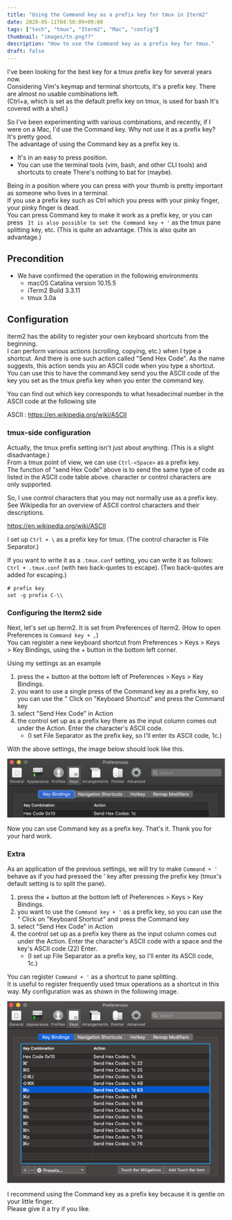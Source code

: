 ```yaml
---
title: "Using the Command key as a prefix key for tmux in Iterm2"
date: 2020-05-11T04:50:09+09:00
tags: ["tech", "tmux", "Iterm2", "Mac", "config"]
thumbnail: "images/tn.png??"
description: "How to use the Command key as a prefix key for tmux."
draft: false
---
```


I've been looking for the best key for a tmux prefix key for several years now.  
Considering Vim's keymap and terminal shortcuts, it's a prefix key. There are almost no usable combinations left.  
(Ctrl+a, which is set as the default prefix key on tmux, is used for bash It's covered with a shell.)  

So I've been experimenting with various combinations, and recently, if I were on a Mac, I'd use the Command key. Why not use it as a prefix key?  
It's pretty good.  
The advantage of using the Command key as a prefix key is.

- It's in an easy to press position.
- You can use the terminal tools (vim, bash, and other CLI tools) and shortcuts to create There's nothing to bat for (maybe).

Being in a position where you can press with your thumb is pretty important as someone who lives in a terminal.  
If you use a prefix key such as Ctrl which you press with your pinky finger, your pinky finger is dead.  
You can press Command key to make it work as a prefix key, or you can press ` It is also possible to set the Command key + '` as the tmux pane splitting key, etc. (This is quite an advantage.
(This is also quite an advantage.)

## Precondition

- We have confirmed the operation in the following environments
    - macOS Catalina version 10.15.5
    - iTerm2 Build 3.3.11
    - tmux 3.0a

## Configuration

Iterm2 has the ability to register your own keyboard shortcuts from the beginning.  
I can perform various actions (scrolling, copying, etc.) when I type a shortcut. And there is one such action called "Send Hex Code". As the name suggests, this action sends you an ASCII code when you type a shortcut.  
You can use this to have the command key send you the ASCII code of the key you set as the tmux prefix key when you enter the command key.

You can find out which key corresponds to what hexadecimal number in the ASCII code at the following site

ASCII : https://en.wikipedia.org/wiki/ASCII

### tmux-side configuration

Actually, the tmux prefix setting isn't just about anything. (This is a slight disadvantage.)  
From a tmux point of view, we can use `Ctrl-<Space>` as a prefix key.  
The function of "send Hex Code" above is to send the same type of code as listed in the ASCII code table above. character or control characters are only supported.  

So, I use control characters that you may not normally use as a prefix key.  
See Wikipedia for an overview of ASCII control characters and their descriptions.

https://en.wikipedia.org/wiki/ASCII

I set up `Ctrl + \` as a prefix key for tmux. (The control character is File Separator.)

If you want to write it as a `.tmux.conf` setting, you can write it as follows: `Ctrl + .tmux.conf` (with two back-quotes to escape). (Two back-quotes are added for escaping.)

```
# prefix key
set -g prefix C-\\
```

### Configuring the Iterm2 side

Next, let's set up Iterm2. It is set from Preferences of Iterm2. (How to open Preferences is `Command key + ,`)  
You can register a new keyboard shortcut from Preferences > Keys > Keys > Key Bindings, using the + button in the bottom left corner.  

Using my settings as an example

1. press the + button at the bottom left of Preferences > Keys > Key Bindings.
2. you want to use a single press of the Command key as a prefix key, so you can use the " Click on "Keyboard Shortcut" and press the Command key
3. select "Send Hex Code" in Action
4. the control set up as a prefix key there as the input column comes out under the Action. Enter the character's ASCII code.
    - (I set File Separator as the prefix key, so I'll enter its ASCII code, 1c.)

With the above settings, the image below should look like this.

![Image when the Command key is set as a prefix key](./hexcode-setting.png)

Now you can use Command key as a prefix key. That's it. Thank you for your hard work.

### Extra

As an application of the previous settings, we will try to make `Command + '` behave as if you had pressed the ' key after pressing the prefix key (tmux's default setting is to split the pane).

1. press the + button at the bottom left of Preferences > Keys > Key Bindings.
2. you want to use the `Command key + '` as a prefix key, so you can use the " Click on "Keyboard Shortcut" and press the Command key
3. select "Send Hex Code" in Action
4. the control set up as a prefix key there as the input column comes out under the Action. Enter the character's ASCII code with a space and the key's ASCII code (22) Enter.
    - (I set up File Separator as a prefix key, so I'll enter its ASCII code, 1c.)

You can register `Command + '` as a shortcut to pane splitting.  
It is useful to register frequently used tmux operations as a shortcut in this way. My configuration was as shown in the following image.

![The image when I was able to configure various settings](./hexcode-setting2.png)

I recommend using the Command key as a prefix key because it is gentle on your little finger.  
Please give it a try if you like.
